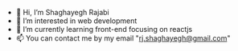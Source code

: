 - 👋 Hi, I’m Shaghayegh Rajabi
- 👀 I’m interested in web development
- 🌱 I’m currently learning front-end focusing on reactjs
- 📫 You can contact me by my email "rj.shaghayegh@gmail.com"

<!---
ShaghayeghRajabi/ShaghayeghRajabi is a ✨ special ✨ repository because its `README.md` (this file) appears on your GitHub profile.
You can click the Preview link to take a look at your changes.
--->
